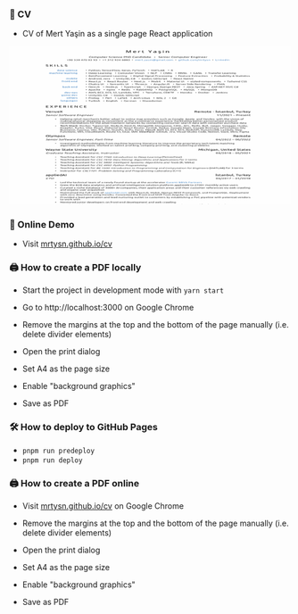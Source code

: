 ### 📝 CV

- CV of Mert Yaşin as a single page React application

[![CV Preview](cv-preview.gif)](https://mrtysn.github.io/cv/)

### 🔗 Online Demo

- Visit [mrtysn.github.io/cv](https://mrtysn.github.io/cv/)

### 🖨️ How to create a PDF locally

- Start the project in development mode with `yarn start`

- Go to http://localhost:3000 on Google Chrome

- Remove the margins at the top and the bottom of the page manually (i.e. delete divider elements)

- Open the print dialog

- Set A4 as the page size

- Enable "background graphics"

- Save as PDF

### 🛠️ How to deploy to GitHub Pages

<!-- wrap in code block -->
- `pnpm run predeploy`
- `pnpm run deploy`

### 🖨️ How to create a PDF online

- Visit [mrtysn.github.io/cv](https://mrtysn.github.io/cv/) on Google Chrome

- Remove the margins at the top and the bottom of the page manually (i.e. delete divider elements)

- Open the print dialog

- Set A4 as the page size

- Enable "background graphics"

- Save as PDF

